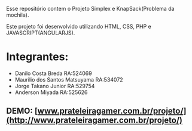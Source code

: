 Esse repositório contem o Projeto Simplex e KnapSack(Problema da mochila).

Este projeto foi desenvolvido utilizando HTML, CSS, PHP e JAVASCRIPT(ANGULARJS).

# Integrantes:
* Danilo Costa Breda    RA:524069
* Maurilio dos Santos Matsuyama   RA:534072
* Jorge Takano Junior   RA:529754
* Anderson Miyada   RA:525626

## DEMO: [www.prateleiragamer.com.br/projeto/](http://www.prateleiragamer.com.br/projeto/)

